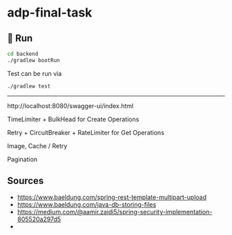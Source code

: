 # adp-final-task

## 🚀 Run

```bash
cd backend
./gradlew bootRun
```

Test can be run via

```bash
./gradlew test
```





---



http://localhost:8080/swagger-ui/index.html



TimeLimiter + BulkHead for Create Operations

Retry + CircuitBreaker + RateLimiter for Get Operations

Image, Cache / Retry





Pagination









## Sources

* https://www.baeldung.com/spring-rest-template-multipart-upload
* https://www.baeldung.com/java-db-storing-files
* https://medium.com/@aamir.zaidi5/spring-security-implementation-805520a297d5
* 